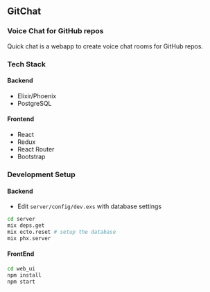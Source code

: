 ## GitChat
### Voice Chat for GitHub repos
Quick chat is a webapp to create voice chat rooms for GitHub repos.

### Tech Stack
#### Backend
 - Elixir/Phoenix
 - PostgreSQL

#### Frontend
- React
- Redux
- React Router
- Bootstrap

### Development Setup

#### Backend
 - Edit `server/config/dev.exs` with database settings

```bash
cd server
mix deps.get
mix ecto.reset # setup the database
mix phx.server
```

#### FrontEnd

```bash
cd web_ui
npm install
npm start
```

